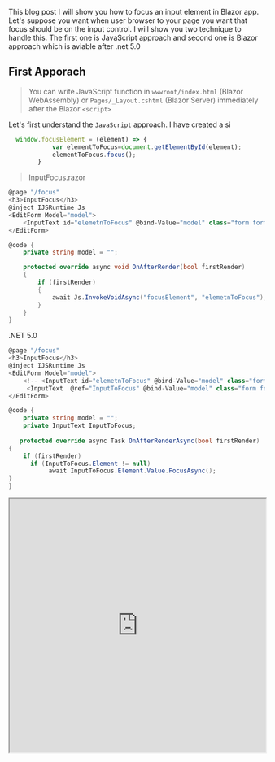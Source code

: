 This blog post I will show you how to focus an input element in Blazor app. Let's suppose you want when user browser to your page you want that focus should be on the input control.
I will show you two technique to handle this. The first one is JavaScript approach and second one is Blazor approach which is aviable after .net 5.0

## First Apporach

>You can write JavaScript function in   `wwwroot/index.html`  (Blazor WebAssembly) or  `Pages/_Layout.cshtml`  (Blazor Server) immediately after the Blazor  `<script>`

Let's first understand the `JavaScript` approach. I have created a si



```js
  window.focusElement = (element) => {
            var elementToFocus=document.getElementById(element);
            elementToFocus.focus();
        }

```

>InputFocus.razor

```csharp
@page "/focus"
<h3>InputFocus</h3>
@inject IJSRuntime Js
<EditForm Model="model">
    <InputText id="elemetnToFocus" @bind-Value="model" class="form form-control"></InputText>
</EditForm>

@code {
    private string model = "";

    protected override async void OnAfterRender(bool firstRender)
    {
        if (firstRender)
        {
            await Js.InvokeVoidAsync("focusElement", "elemetnToFocus");
        }
    }
}
```

.NET 5.0


```csharp
@page "/focus"
<h3>InputFocus</h3>
@inject IJSRuntime Js
<EditForm Model="model">
    <!-- <InputText id="elemetnToFocus" @bind-Value="model" class="form form-control"></InputText> -->
     <InputText  @ref="InputToFocus" @bind-Value="model" class="form form-control"></InputText>
</EditForm>

@code {
    private string model = "";
    private InputText InputToFocus;
    
   protected override async Task OnAfterRenderAsync(bool firstRender)
{
    if (firstRender)
      if (InputToFocus.Element != null)
           await InputToFocus.Element.Value.FocusAsync();
}
}
```


<iframe width="100%" height="500px" src="https://blazorrepl.telerik.com/repl/embed/QGOKFrvx28guctVl38?editor=true&result=true&errorList=false"></iframe>
<!--stackedit_data:
eyJoaXN0b3J5IjpbLTE3MjI4NDAzOTYsLTEyOTIxMTM5MTMsLT
EzOTAyODQ3MDIsMTg3ODQ2NzUwNCwtMTE5NjQxNTczNV19
-->